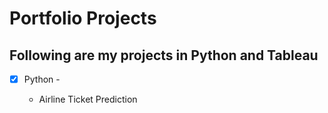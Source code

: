 # Portfolio Projects

## Following are my projects in Python and Tableau

- [x] Python -
      
     - Airline Ticket Prediction
